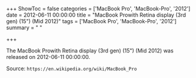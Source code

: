 +++
ShowToc = false
categories = ['MacBook Pro', 'MacBook-Pro', '2012']
date = 2012-06-11 00:00:00
title = "MacBook Prowith Retina display (3rd gen) (15\") (Mid 2012)"
tags = ['MacBook Pro', 'MacBook-Pro', '2012']
summary = " "

+++

The MacBook Prowith Retina display (3rd gen) (15") (Mid 2012) was released on 2012-06-11 00:00:00.

Source: `https://en.wikipedia.org/wiki/MacBook_Pro`



